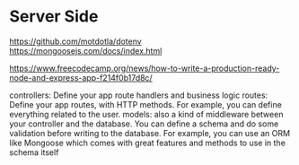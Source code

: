 # Server Side

https://github.com/motdotla/dotenv
https://mongoosejs.com/docs/index.html

https://www.freecodecamp.org/news/how-to-write-a-production-ready-node-and-express-app-f214f0b17d8c/

controllers: Define your app route handlers and business logic
routes: Define your app routes, with HTTP methods. For example, you can define everything related to the user.
models: also a kind of middleware between your controller and the database. You can define a schema and do some validation before writing to the database. For example, you can use an ORM like Mongoose which comes with great features and methods to use in the schema itself

